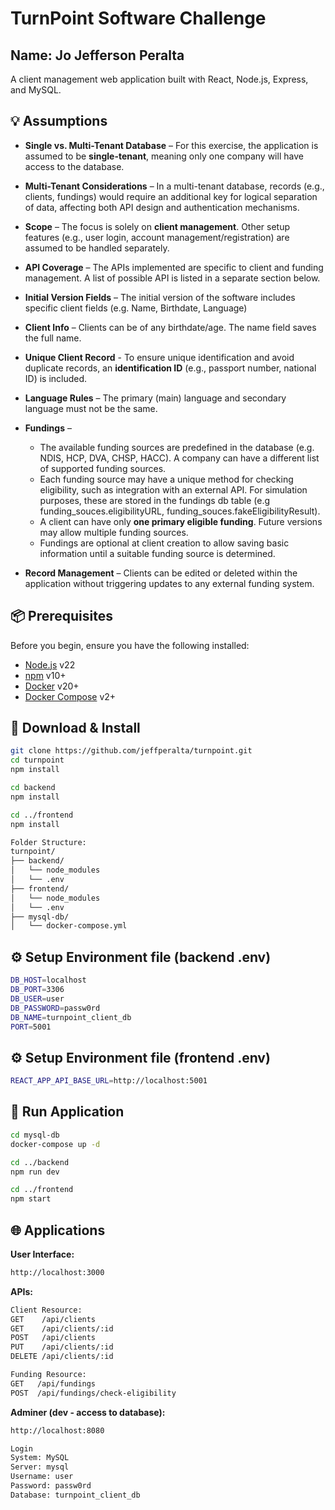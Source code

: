 # TurnPoint Software Challenge
## Name: Jo Jefferson Peralta

A client management web application built with React, Node.js, Express, and MySQL.

## 💡 Assumptions

- **Single vs. Multi-Tenant Database** – For this exercise, the application is assumed to be **single-tenant**, meaning only one company will have access to the database.
- **Multi-Tenant Considerations** – In a multi-tenant database, records (e.g., clients, fundings) would require an additional key for logical separation of data, affecting both API design and authentication mechanisms.
  
- **Scope** – The focus is solely on **client management**. Other setup features (e.g., user login, account management/registration) are assumed to be handled separately.  
- **API Coverage** – The APIs implemented are specific to client and funding management. A list of possible API is listed in a separate section below.
  
- **Initial Version Fields** – The initial version of the software includes specific client fields (e.g. Name, Birthdate, Language) 
- **Client Info** – Clients can be of any birthdate/age. The name field saves the full name.
- **Unique Client Record** - To ensure unique identification and avoid duplicate records, an **identification ID** (e.g., passport number, national ID) is included.
- **Language Rules** – The primary (main) language and secondary language must not be the same.
  
- **Fundings** –  
  - The available funding sources are predefined in the database (e.g. NDIS, HCP, DVA, CHSP, HACC). A company can have a different list of supported funding sources.
  - Each funding source may have a unique method for checking eligibility, such as integration with an external API. For simulation purposes, these are stored in the fundings db table (e.g funding_souces.eligibilityURL, funding_souces.fakeEligibilityResult).  
  - A client can have only **one primary eligible funding**. Future versions may allow multiple funding sources.  
  - Fundings are optional at client creation to allow saving basic information until a suitable funding source is determined.  
 
- **Record Management** – Clients can be edited or deleted within the application without triggering updates to any external funding system.  

## 📦 Prerequisites
Before you begin, ensure you have the following installed:
- [Node.js](https://nodejs.org/) v22  
- [npm](https://www.npmjs.com/) v10+
- [Docker](https://www.docker.com/) v20+  
- [Docker Compose](https://docs.docker.com/compose/) v2+

## 💾 Download & Install
```bash
git clone https://github.com/jeffperalta/turnpoint.git
cd turnpoint
npm install

cd backend
npm install

cd ../frontend
npm install
```
```bash
Folder Structure:
turnpoint/
├── backend/
│   └── node_modules 
│   └── .env 
├── frontend/
│   └── node_modules 
│   └── .env
├── mysql-db/
│   └── docker-compose.yml
```
## ⚙️ Setup Environment file (backend .env)
```bash
DB_HOST=localhost
DB_PORT=3306
DB_USER=user
DB_PASSWORD=passw0rd
DB_NAME=turnpoint_client_db
PORT=5001
```

## ⚙️ Setup Environment file (frontend .env)
```bash
REACT_APP_API_BASE_URL=http://localhost:5001
```

## 🚀 Run Application
```bash
cd mysql-db
docker-compose up -d

cd ../backend
npm run dev

cd ../frontend
npm start
```

## 🌐 Applications
**User Interface:**
```bash
http://localhost:3000
```
**APIs:**
```bash
Client Resource:
GET    /api/clients
GET    /api/clients/:id
POST   /api/clients
PUT    /api/clients/:id
DELETE /api/clients/:id

Funding Resource:
GET   /api/fundings
POST  /api/fundings/check-eligibility
```

**Adminer (dev - access to database):**
```bash
http://localhost:8080

Login
System: MySQL
Server: mysql
Username: user
Password: passw0rd
Database: turnpoint_client_db
```


